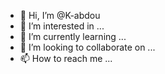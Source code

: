 - 👋 Hi, I’m @K-abdou
- 👀 I’m interested in ...
- 🌱 I’m currently learning ...
- 💞️ I’m looking to collaborate on ...
- 📫 How to reach me ...

<!---
K-abdou/K-abdou is a ✨ special ✨ repository because its `README.md` (this file) appears on your GitHub profile.
You can click the Preview link to take a look at your changes.
--->
